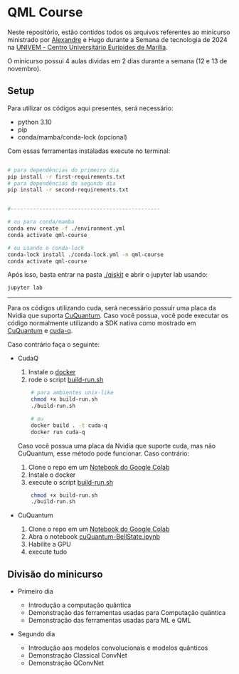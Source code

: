 # QML Course

Neste repositório, estão contidos todos os arquivos referentes ao minicurso ministrado por [Alexandre](https://github.com/Dpbm) e Hugo durante a Semana de tecnologia de 2024 na [UNIVEM - Centro Universitário Eurípides de Marília](https://www.univem.edu.br/).

O minicurso possui 4 aulas dividas em 2 dias durante a semana (12 e 13 de novembro).

## Setup

Para utilizar os códigos aqui presentes, será necessário:

- python 3.10
- pip
- conda/mamba/conda-lock (opcional)

Com essas ferramentas instaladas execute no terminal:

```bash

# para dependências do primeiro dia 
pip install -r first-requirements.txt 
# para dependências do segundo dia
pip install -r second-requirements.txt


#-----------------------------------------------

# ou para conda/mamba
conda env create -f ./environment.yml
conda activate qml-course

# ou usando o conda-lock
conda-lock install ./conda-lock.yml -n qml-course
conda activate qml-course
```

Após isso, basta entrar na pasta [./qiskit](./qiskit/) e abrir o jupyter lab usando:

```bash
jupyter lab
```

---

Para os códigos utilizando cuda, será necessário possuir uma placa da Nvidia que suporta [CuQuantum](https://developer.nvidia.com/cuquantum-sdk). Caso você possua, você pode executar os código normalmente utilizando a SDK nativa como mostrado em [CuQuantum](https://developer.nvidia.com/cuquantum-sdk) e [cuda-q](https://developer.nvidia.com/cuda-q).

Caso contrário faça o seguinte:

- CudaQ
    1. Instale o [docker](https://www.docker.com/)
    2. rode o script [build-run.sh](./cuda-q/build-run.sh)

    ```bash
        # para ambientes unix-like
        chmod +x build-run.sh
        ./build-run.sh

        # ou
        docker build . -t cuda-q
        docker run cuda-q

    ```

   Caso você possua uma placa da Nvidia que suporte cuda, mas não CuQuantum, esse método pode funcionar. Caso contrário:

    1. Clone o repo em um [Notebook do Google Colab](https://colab.research.google.com/)
    2. Instale o docker
    3. execute o script [build-run.sh](./cuda-q/build-run.sh)
    ```bash
        chmod +x build-run.sh
        ./build-run.sh
    ```

- CuQuantum
    1. Clone o repo em um [Notebook do Google Colab](https://colab.research.google.com/)
    2. Abra o notebook [cuQuantum-BellState.ipynb](./cuQuantum/cuQuantum-BellState.ipynb)
    3. Habilite a GPU
    4. execute tudo

## Divisão do minicurso

- Primeiro dia
    - Introdução a computação quântica
    - Demonstração das ferramentas usadas para Computação quântica
    - Demonstração das ferramentas usadas para ML e QML

- Segundo dia
    - Introdução aos modelos convolucionais e modelos quânticos
    - Demonstração Classical ConvNet
    - Demonstração QConvNet
